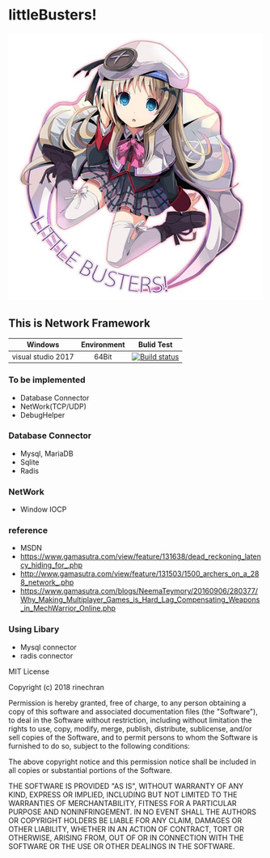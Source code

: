 # littleBusters!

![littleBusters](https://github.com/rinechran/littleBusters/blob/master/img/kud_littlebusters.jpg)

## This is Network Framework

| Windows       | Environment   | Bulid Test|
| :------------:|:-------------:| :-----:   |
| visual studio 2017| 64Bit    | [![Build status](https://ci.appveyor.com/api/projects/status/i720lqv5vnr1f1j6/branch/master?svg=true)](https://ci.appveyor.com/project/rinechran/littlebusters/branch/master) |


### To be implemented
* Database Connector
* NetWork(TCP/UDP)
* DebugHelper

### Database Connector
* Mysql, MariaDB
* Sqlite
* Radis

### NetWork
* Window IOCP

### reference 
* MSDN
* https://www.gamasutra.com/view/feature/131638/dead_reckoning_latency_hiding_for_.php
* http://www.gamasutra.com/view/feature/131503/1500_archers_on_a_288_network_.php
* https://www.gamasutra.com/blogs/NeemaTeymory/20160906/280377/Why_Making_Multiplayer_Games_is_Hard_Lag_Compensating_Weapons_in_MechWarrior_Online.php

### Using Libary
* Mysql connector
* radis connector


MIT License

Copyright (c) 2018 rinechran

Permission is hereby granted, free of charge, to any person obtaining a copy
of this software and associated documentation files (the "Software"), to deal
in the Software without restriction, including without limitation the rights
to use, copy, modify, merge, publish, distribute, sublicense, and/or sell
copies of the Software, and to permit persons to whom the Software is
furnished to do so, subject to the following conditions:

The above copyright notice and this permission notice shall be included in all
copies or substantial portions of the Software.

THE SOFTWARE IS PROVIDED "AS IS", WITHOUT WARRANTY OF ANY KIND, EXPRESS OR
IMPLIED, INCLUDING BUT NOT LIMITED TO THE WARRANTIES OF MERCHANTABILITY,
FITNESS FOR A PARTICULAR PURPOSE AND NONINFRINGEMENT. IN NO EVENT SHALL THE
AUTHORS OR COPYRIGHT HOLDERS BE LIABLE FOR ANY CLAIM, DAMAGES OR OTHER
LIABILITY, WHETHER IN AN ACTION OF CONTRACT, TORT OR OTHERWISE, ARISING FROM,
OUT OF OR IN CONNECTION WITH THE SOFTWARE OR THE USE OR OTHER DEALINGS IN THE
SOFTWARE.
